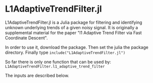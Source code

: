 # L1AdaptiveTrendFilter.jl

L1AdaptiveTrendFilter.jl is a Julia package for filtering and identifying unknown underlying trends of a given noisy signal. It is originally a supplemental material for the paper "l1 Adaptive Trend Filter via Fast Coordinate Descent".


In order to use it, download the package. Then set the julia the package directory. Finally type `include("L1AdaptiveTrendFilter.jl")`

So far there is only one function that can be used by: `L1AdaptiveTrendFilter.l1_adaptive_trend_filter` 

The inputs are described below.